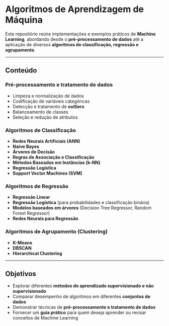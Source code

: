 #  Algoritmos de Aprendizagem de Máquina

Este repositório reúne implementações e exemplos práticos de **Machine Learning**, abordando desde o **pré-processamento de dados** até a aplicação de diversos **algoritmos de classificação, regressão e agrupamento**.  

---

##  Conteúdo

###  Pré-processamento e tratamento de dados
- Limpeza e normalização de dados  
- Codificação de variáveis categóricas  
- Detecção e tratamento de **outliers**  
- Balanceamento de classes  
- Seleção e redução de atributos  

###  Algoritmos de Classificação
- **Redes Neurais Artificiais (ANN)**  
- **Naive Bayes**  
- **Árvores de Decisão**  
- **Regras de Associação e Classificação**  
- **Métodos Baseados em Instâncias (k-NN)**  
- **Regressão Logística**  
- **Support Vector Machines (SVM)**  

###  Algoritmos de Regressão
- **Regressão Linear**  
- **Regressão Logística** (para probabilidades e classificação binária)  
- **Modelos baseados em árvores** (Decision Tree Regressor, Random Forest Regressor)  
- **Redes Neurais para Regressão**  

###  Algoritmos de Agrupamento (Clustering)
- **K-Means**  
- **DBSCAN**  
- **Hierarchical Clustering**  

---

##  Objetivos
- Explorar diferentes **métodos de aprendizado supervisionado e não supervisionado**  
- Comparar desempenho de algoritmos em diferentes **conjuntos de dados**  
- Demonstrar técnicas de **pré-processamento e tratamento de dados**  
- Fornecer um **guia prático** para quem deseja aprender ou revisar conceitos de Machine Learning  
